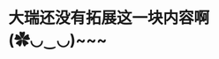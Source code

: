 <!--
 * @Author: JDR
 * @Date: 2020-08-03 16:44:27
 * @LastEditTime: 2020-08-03 16:45:09
 * @LastEditors: Please set LastEditors
 * @Description: 404
 * @FilePath: \JDR_Blog\docs\notFound.md
--> 
# 大瑞还没有拓展这一块内容啊(✿◡‿◡)~~~